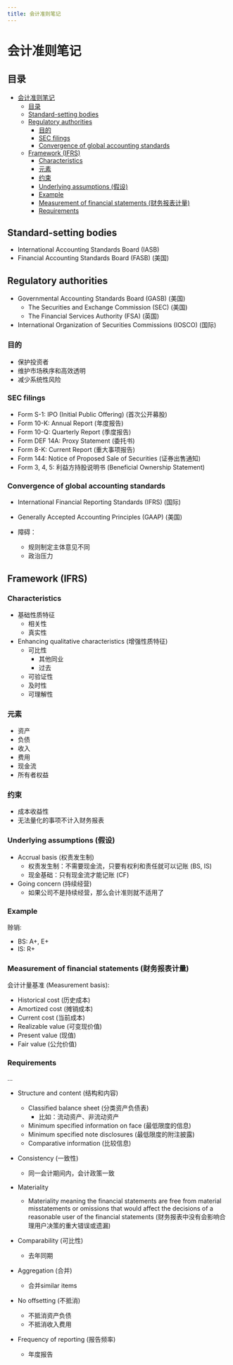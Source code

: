 ```yaml
---
title: 会计准则笔记
---
```

# 会计准则笔记

## 目录

- [会计准则笔记](#会计准则笔记)
  - [目录](#目录)
  - [Standard-setting bodies](#standard-setting-bodies)
  - [Regulatory authorities](#regulatory-authorities)
    - [目的](#目的)
    - [SEC filings](#sec-filings)
    - [Convergence of global accounting standards](#convergence-of-global-accounting-standards)
  - [Framework (IFRS)](#framework-ifrs)
    - [Characteristics](#characteristics)
    - [元素](#元素)
    - [约束](#约束)
    - [Underlying assumptions (假设)](#underlying-assumptions-假设)
    - [Example](#example)
    - [Measurement of financial statements (财务报表计量)](#measurement-of-financial-statements-财务报表计量)
    - [Requirements](#requirements)

## Standard-setting bodies

- International Accounting Standards Board (IASB)
- Financial Accounting Standards Board (FASB) (美国)

## Regulatory authorities

- Governmental Accounting Standards Board (GASB) (美国)
  - The Securities and Exchange Commission (SEC) (美国)
  - The Financial Services Authority (FSA) (英国)
- International Organization of Securities Commissions (IOSCO) (国际)

### 目的

- 保护投资者
- 维护市场秩序和高效透明
- 减少系统性风险

### SEC filings

- Form S-1: IPO (Initial Public Offering) (首次公开募股)
- Form 10-K: Annual Report (年度报告)
- Form 10-Q: Quarterly Report (季度报告)
- Form DEF 14A: Proxy Statement (委托书)
- Form 8-K: Current Report (重大事项报告)
- Form 144: Notice of Proposed Sale of Securities (证券出售通知)
- Form 3, 4, 5: 利益方持股说明书 (Beneficial Ownership Statement)

### Convergence of global accounting standards

- International Financial Reporting Standards (IFRS) (国际)
- Generally Accepted Accounting Principles (GAAP) (美国)

- 障碍：
  - 规则制定主体意见不同
  - 政治压力

## Framework (IFRS)

### Characteristics

- 基础性质特征
  - 相关性
  - 真实性
- Enhancing qualitative characteristics (增强性质特征)
  - 可比性
    - 其他同业
    - 过去
  - 可验证性
  - 及时性
  - 可理解性

### 元素

- 资产
- 负债
- 收入
- 费用
- 现金流
- 所有者权益

### 约束

- 成本收益性
- 无法量化的事项不计入财务报表

### Underlying assumptions (假设)

- Accrual basis (权责发生制)
  - 权责发生制：不需要现金流，只要有权利和责任就可以记账 (BS, IS)
  - 现金基础：只有现金流才能记账 (CF)
- Going concern (持续经营)
  - 如果公司不是持续经营，那么会计准则就不适用了

### Example

赊销:

- BS: A+, E+
- IS: R+

### Measurement of financial statements (财务报表计量)

会计计量基准 (Measurement basis):

- Historical cost (历史成本)
- Amortized cost (摊销成本)
- Current cost (当前成本)
- Realizable value (可变现价值)
- Present value (现值)
- Fair value (公允价值)

### Requirements

...

- Structure and content (结构和内容)
  - Classified balance sheet (分类资产负债表)
    - 比如：流动资产、非流动资产
  - Minimum specified information on face (最低限度的信息)
  - Minimum specified note disclosures (最低限度的附注披露)
  - Comparative information (比较信息)

- Consistency (一致性)
  - 同一会计期间内，会计政策一致

- Materiality
  - Materiality meaning the financial statements are free from material misstatements or omissions that would affect the decisions of a reasonable user of the financial statements (财务报表中没有会影响合理用户决策的重大错误或遗漏)

- Comparability (可比性)
  - 去年同期

- Aggregation (合并)
  - 合并similar items

- No offsetting (不抵消)
  - 不抵消资产负债
  - 不抵消收入费用

- Frequency of reporting (报告频率)
  - 年度报告

